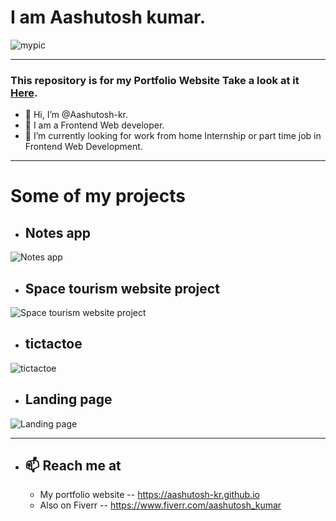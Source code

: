 #

# I am **Aashutosh kumar**.

![mypic](https://aashutosh-kr.github.io/assets/img/my_pic.png)

---


###  This repository is for my Portfolio Website Take a look at it [Here](https://aashutosh-kr.github.io).

- 👋 Hi, I’m @Aashutosh-kr.
- 👀 I am a Frontend Web developer.
- 🌱 I’m currently looking for work from home Internship or part time job in Frontend Web Development.

---

# Some of my projects

- ## Notes app
![Notes app](https://aashutosh-kr.github.io/assets/project-img/notes_app.jpg)

- ## Space tourism website project
![Space tourism website project](https://aashutosh-kr.github.io/assets/project-img/space_tourism_website_project.jpg)

- ## tictactoe
![tictactoe](https://aashutosh-kr.github.io/assets/project-img/tictactoe.png)

- ## Landing page
![Landing page](https://aashutosh-kr.github.io/assets/project-img/watch_landing_page.png)

---

- ## 📫 Reach me at 
  - My portfolio website -- https://aashutosh-kr.github.io
  - Also on Fiverr -- https://www.fiverr.com/aashutosh_kumar

<!---
Aashutosh-kr/Aashutosh-kr is a ✨ special ✨ repository because its `README.md` (this file) appears on your GitHub profile.
You can click the Preview link to take a look at your changes.
--->
